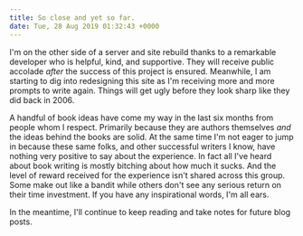 ```yaml
---
title: So close and yet so far.
date: Tue, 28 Aug 2019 01:32:43 +0000
---
```


I'm on the other side of a server and site rebuild thanks to a remarkable developer who is helpful, kind, and supportive. They will receive public accolade _after_ the success of this project is ensured. Meanwhile, I am starting to dig into redesigning this site as I'm receiving more and more prompts to write again. Things will get ugly before they look sharp like they did back in 2006.

A handful of book ideas have come my way in the last six months from people whom I respect. Primarily because they are authors themselves _and_ the ideas behind the books are solid. At the same time I'm not eager to jump in because these same folks, and other successful writers I know, have nothing very positive to say about the experience. In fact all I've heard about book writing is mostly bitching about how much it sucks. And the level of reward received for the experience isn't shared across this group. Some make out like a bandit while others don't see any serious return on their time investment. If you have any inspirational words, I'm all ears.

In the meantime, I'll continue to keep reading and take notes for future blog posts.